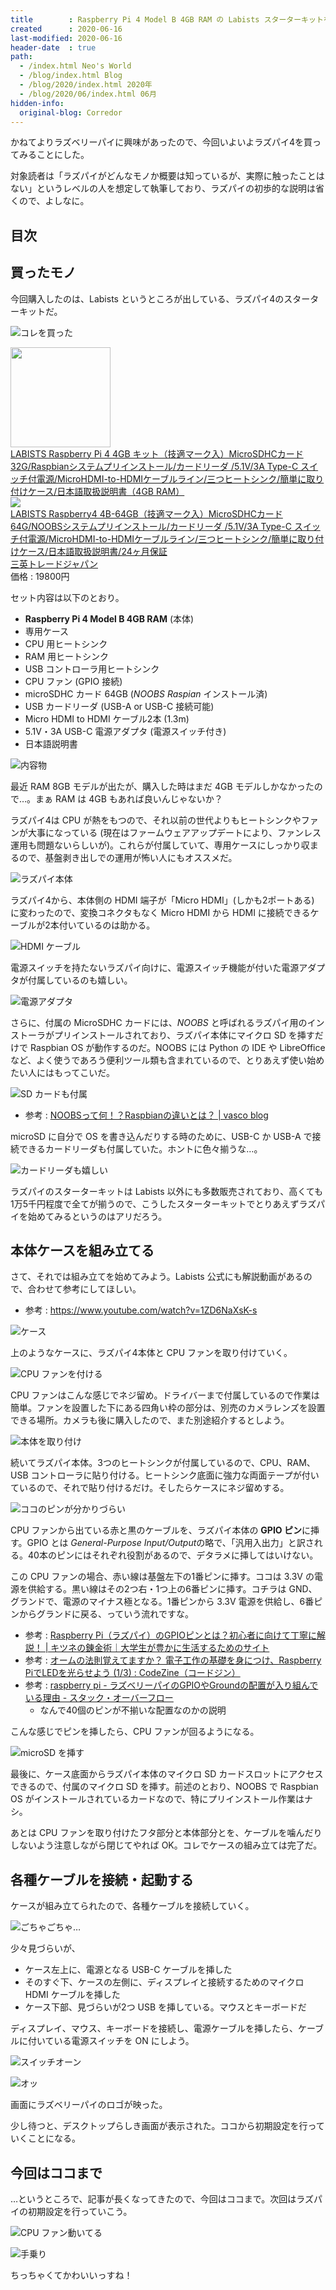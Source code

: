 ```yaml
---
title        : Raspberry Pi 4 Model B 4GB RAM の Labists スターターキットを買ってラズパイデビューした
created      : 2020-06-16
last-modified: 2020-06-16
header-date  : true
path:
  - /index.html Neo's World
  - /blog/index.html Blog
  - /blog/2020/index.html 2020年
  - /blog/2020/06/index.html 06月
hidden-info:
  original-blog: Corredor
---
```


かねてよりラズベリーパイに興味があったので、今回いよいよラズパイ4を買ってみることにした。

対象読者は「ラズパイがどんなモノか概要は知っているが、実際に触ったことはない」というレベルの人を想定して執筆しており、ラズパイの初歩的な説明は省くので、よしなに。

## 目次

## 買ったモノ

今回購入したのは、Labists というところが出している、ラズパイ4のスターターキットだ。

![コレを買った](16-01-11.jpg)

<div class="ad-amazon">
  <div class="ad-amazon-image">
    <a href="https://www.amazon.co.jp/dp/B082VVJCPT?tag=neos21-22&amp;linkCode=osi&amp;th=1&amp;psc=1">
      <img src="https://m.media-amazon.com/images/I/51yb9HfX7xL._SL160_.jpg" width="160" height="160">
    </a>
  </div>
  <div class="ad-amazon-info">
    <div class="ad-amazon-title">
      <a href="https://www.amazon.co.jp/dp/B082VVJCPT?tag=neos21-22&amp;linkCode=osi&amp;th=1&amp;psc=1">LABISTS Raspberry Pi 4 4GB キット（技適マーク入）MicroSDHCカード32G/Raspbianシステムプリインストール/カードリーダ /5.1V/3A Type-C スイッチ付電源/MicroHDMI-to-HDMIケーブルライン/三つヒートシンク/簡単に取り付けケース/日本語取扱説明書（4GB RAM）</a>
    </div>
  </div>
</div>

<div class="ad-rakuten">
  <div class="ad-rakuten-image">
    <a href="https://hb.afl.rakuten.co.jp/hgc/g00tau72.waxyc064.g00tau72.waxyd144/?pc=https%3A%2F%2Fitem.rakuten.co.jp%2Fsanei-trade%2F10000016%2F&amp;m=http%3A%2F%2Fm.rakuten.co.jp%2Fsanei-trade%2Fi%2F10000016%2F">
      <img src="https://thumbnail.image.rakuten.co.jp/@0_mall/sanei-trade/cabinet/07575624/imgrc0074070493.jpg?_ex=128x128">
    </a>
  </div>
  <div class="ad-rakuten-info">
    <div class="ad-rakuten-title">
      <a href="https://hb.afl.rakuten.co.jp/hgc/g00tau72.waxyc064.g00tau72.waxyd144/?pc=https%3A%2F%2Fitem.rakuten.co.jp%2Fsanei-trade%2F10000016%2F&amp;m=http%3A%2F%2Fm.rakuten.co.jp%2Fsanei-trade%2Fi%2F10000016%2F">LABISTS Raspberry4 4B-64GB（技適マーク入）MicroSDHCカード64G/NOOBSシステムプリインストール/カードリーダ /5.1V/3A Type-C スイッチ付電源/MicroHDMI-to-HDMIケーブルライン/三つヒートシンク/簡単に取り付けケース/日本語取扱説明書/24ヶ月保証</a>
    </div>
    <div class="ad-rakuten-shop">
      <a href="https://hb.afl.rakuten.co.jp/hgc/g00tau72.waxyc064.g00tau72.waxyd144/?pc=https%3A%2F%2Fwww.rakuten.co.jp%2Fsanei-trade%2F&amp;m=http%3A%2F%2Fm.rakuten.co.jp%2Fsanei-trade%2F">三英トレードジャパン</a>
    </div>
    <div class="ad-rakuten-price">価格 : 19800円</div>
  </div>
</div>

セット内容は以下のとおり。

- **Raspberry Pi 4 Model B 4GB RAM** (本体)
- 専用ケース
- CPU 用ヒートシンク
- RAM 用ヒートシンク
- USB コントローラ用ヒートシンク
- CPU ファン (GPIO 接続)
- microSDHC カード 64GB (*NOOBS Raspian* インストール済)
- USB カードリーダ (USB-A or USB-C 接続可能)
- Micro HDMI to HDMI ケーブル2本 (1.3m)
- 5.1V・3A USB-C 電源アダプタ (電源スイッチ付き)
- 日本語説明書

![内容物](16-01-12.jpg)

最近 RAM 8GB モデルが出たが、購入した時はまだ 4GB モデルしかなかったので…。まぁ RAM は 4GB もあれば良いんじゃないか？

ラズパイ4は CPU が熱をもつので、それ以前の世代よりもヒートシンクやファンが大事になっている (現在はファームウェアアップデートにより、ファンレス運用も問題ないらしいが)。これらが付属していて、専用ケースにしっかり収まるので、基盤剥き出しでの運用が怖い人にもオススメだ。

![ラズパイ本体](16-01-13.jpg)

ラズパイ4から、本体側の HDMI 端子が「Micro HDMI」(しかも2ポートある) に変わったので、変換コネクタもなく Micro HDMI から HDMI に接続できるケーブルが2本付いているのは助かる。

![HDMI ケーブル](16-01-14.jpg)

電源スイッチを持たないラズパイ向けに、電源スイッチ機能が付いた電源アダプタが付属しているのも嬉しい。

![電源アダプタ](16-01-15.jpg)

さらに、付属の MicroSDHC カードには、*NOOBS* と呼ばれるラズパイ用のインストーラがプリインストールされており、ラズパイ本体にマイクロ SD を挿すだけで Raspbian OS が動作するのだ。NOOBS には Python の IDE や LibreOffice など、よく使うであろう便利ツール類も含まれているので、とりあえず使い始めたい人にはもってこいだ。

![SD カードも付属](16-01-16.jpg)

- 参考 : [NOOBSって何！？Raspbianの違いとは？ | vasco blog](https://vasco-blog.com/blog/2019/07/06/deference-noobs-and-raspbian/)

microSD に自分で OS を書き込んだりする時のために、USB-C か USB-A で接続できるカードリーダも付属していた。ホントに色々揃うな…。

![カードリーダも嬉しい](16-01-17.jpg)

ラズパイのスターターキットは Labists 以外にも多数販売されており、高くても1万5千円程度で全てが揃うので、こうしたスターターキットでとりあえずラズパイを始めてみるというのはアリだろう。

## 本体ケースを組み立てる

さて、それでは組み立てを始めてみよう。Labists 公式にも解説動画があるので、合わせて参考にしてほしい。

- 参考 : <https://www.youtube.com/watch?v=1ZD6NaXsK-s>

![ケース](16-01-01.jpg)

上のようなケースに、ラズパイ4本体と CPU ファンを取り付けていく。

![CPU ファンを付ける](16-01-02.jpg)

CPU ファンはこんな感じでネジ留め。ドライバーまで付属しているので作業は簡単。ファンを設置した下にある四角い枠の部分は、別売のカメラレンズを設置できる場所。カメラも後に購入したので、また別途紹介するとしよう。

![本体を取り付け](16-01-03.jpg)

続いてラズパイ本体。3つのヒートシンクが付属しているので、CPU、RAM、USB コントローラに貼り付ける。ヒートシンク底面に強力な両面テープが付いているので、それで貼り付けるだけ。そしたらケースにネジ留めする。

![ココのピンが分かりづらい](16-01-04.jpg)

CPU ファンから出ている赤と黒のケーブルを、ラズパイ本体の **GPIO ピン**に挿す。GPIO とは *General-Purpose Input/Output*の略で、「汎用入出力」と訳される。40本のピンにはそれぞれ役割があるので、デタラメに挿してはいけない。

この CPU ファンの場合、赤い線は基盤左下の1番ピンに挿す。ココは 3.3V の電源を供給する。黒い線はその2つ右・1つ上の6番ピンに挿す。コチラは GND、グランドで、電源のマイナス極となる。1番ピンから 3.3V 電源を供給し、6番ピンからグランドに戻る、っていう流れですな。

- 参考 : [Raspberry Pi（ラズパイ）のGPIOピンとは？初心者に向けて丁寧に解説！ | キツネの錬金術｜大学生が豊かに生活するためのサイト](https://robot-workshop.net/raspberry-pi-gpio)
- 参考 : [オームの法則覚えてますか？ 電子工作の基礎を身につけ、Raspberry PiでLEDを光らせよう (1/3) : CodeZine（コードジン）](https://codezine.jp/article/detail/9128)
- 参考 : [raspberry pi - ラズベリーパイのGPIOやGroundの配置が入り組んでいる理由 - スタック・オーバーフロー](https://ja.stackoverflow.com/questions/7022/%E3%83%A9%E3%82%BA%E3%83%99%E3%83%AA%E3%83%BC%E3%83%91%E3%82%A4%E3%81%AEgpio%E3%82%84ground%E3%81%AE%E9%85%8D%E7%BD%AE%E3%81%8C%E5%85%A5%E3%82%8A%E7%B5%84%E3%82%93%E3%81%A7%E3%81%84%E3%82%8B%E7%90%86%E7%94%B1)
  - なんで40個のピンが不揃いな配置なのかの説明

こんな感じでピンを挿したら、CPU ファンが回るようになる。

![microSD を挿す](16-01-05.jpg)

最後に、ケース底面からラズパイ本体のマイクロ SD カードスロットにアクセスできるので、付属のマイクロ SD を挿す。前述のとおり、NOOBS で Raspbian OS がインストールされているカードなので、特にプリインストール作業はナシ。

あとは CPU ファンを取り付けたフタ部分と本体部分とを、ケーブルを噛んだりしないよう注意しながら閉じてやれば OK。コレでケースの組み立ては完了だ。

## 各種ケーブルを接続・起動する

ケースが組み立てられたので、各種ケーブルを接続していく。

![ごちゃごちゃ…](16-01-06.jpg)

少々見づらいが、

- ケース左上に、電源となる USB-C ケーブルを挿した
- そのすぐ下、ケースの左側に、ディスプレイと接続するためのマイクロ HDMI ケーブルを挿した
- ケース下部、見づらいが2つ USB を挿している。マウスとキーボードだ

ディスプレイ、マウス、キーボードを接続し、電源ケーブルを挿したら、ケーブルに付いている電源スイッチを ON にしよう。

![スイッチオーン](16-01-07.jpg)

![オッ](16-01-08.jpg)

画面にラズベリーパイのロゴが映った。

少し待つと、デスクトップらしき画面が表示された。ココから初期設定を行っていくことになる。

## 今回はココまで

…というところで、記事が長くなってきたので、今回はココまで。次回はラズパイの初期設定を行っていこう。

![CPU ファン動いてる](16-01-09.jpg)

![手乗り](16-01-10.jpg)

ちっちゃくてかわいいっすね！
